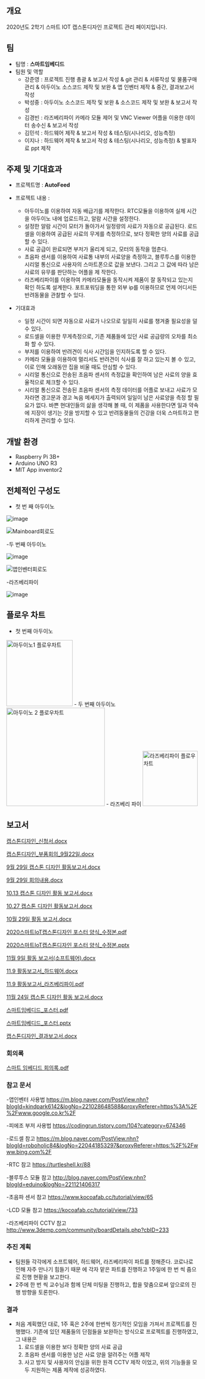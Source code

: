 


## 개요
2020년도 2학기 스마트 IOT 캡스톤디자인 프로젝트 관리 페이지입니다.
## 팀
- 팀명 : **스마트임베디드**
- 팀원 및 역할
    - 강준영 : 프로젝트 진행 총괄 & 보고서 작성 & git 관리  & 서류작성 및 물품구매 관리 & 아두이노 소스코드 제작 및 보완 & 앱 인벤터 제작 & 중간, 결과보고서 작성
    - 박성중 : 아두이노 소스코드 제작 및 보완 & 소스코드 제작 및 보완 & 보고서 작성
    - 김경빈 : 라즈베리파이 카메라 모듈 제어 및 VNC Viewer 어플을 이용한 데이터 송수신 & 보고서 작성
    - 김민석 : 하드웨어 제작 & 보고서 작성 & 테스팅(시나리오, 성능측정) 
    - 이지나 : 하드웨어 제작 & 보고서 작성 & 테스팅(시나리오, 성능측정) & 발표자료 ppt 제작
    
## 주제 및 기대효과
  - 프로젝트명 : **AutoFeed**
  
  - 프로젝트 내용 :
    - 아두이노를 이용하여 자동 배급기를 제작한다. RTC모듈을 이용하여 실제 시간을 아두이노 내에 업로드하고, 알람 시간을 설정한다.
    - 설정한 알람 시간이 모터가 돌아가서 일정량의 사료가 자동으로 공급된다. 로드셀을 이용하여 공급된 사료의 무게를 측정하므로, 보다 정확한 양의 사료를 공급할 수 있다.
    - 사료 공급이 완료되면 부저가 울리게 되고, 모터의 동작을 멈춘다.
    - 초음파 센서를 이용하여 사료통 내부의 사료양을 측정하고, 블루투스를 이용한 시리얼 통신으로 사용자의 스마트폰으로 값을 보낸다. 그리고 그 값에 따라 남은 사료의 유무를 판단하는 어플을 제       작한다.
    - 라즈베리파이를 이용하여 카메라모듈을 동작시켜 제품이 잘 동작되고 있는지 확인 하도록 설계한다. 포트포워딩을 통한 외부 ip를 이용하므로 언제 어디서든 반려동물을 관찰할 수 있다.
  
  - 기대효과
    - 일정 시간이 되면 자동으로 사료가 나오므로 일일히 사료를 챙겨줄 필요성을 덜 수 있다.
    - 로드셀을 이용한 무게측정으로, 기존 제품들에 있던 사료 공급량의 오차를 최소화 할 수 있다.
    - 부저를 이용하여 반려견이 식사 시간임을 인지하도록 할 수 있다.
    - 카메라 모듈을 이용하여 멀리서도 반려견이 식사를 잘 하고 있는지 볼 수 있고, 이로 인해 오래동안 집을 비울 때도 안심할 수 있다.
    - 시리얼 통신으로 전송된 초음파 센서의 측정값을 확인하여 남은 사료의 양을 효율적으로 체크할 수 있다.
    - 시리얼 통신으로 전송된 초음파 센서의 측정 데이터를 어플로 보내고 사료가 모자라면 경고문과 경고 녹음 메세지가 출력되어 일일이 남은 사료양을 측정 할 필요가 없다.
   바쁜 현대인들의 삶을 생각해 볼 때, 이 제품을 사용한다면 일과 약속에 지장이 생기는 것을 방지할 수 있고 반려동물들의 건강을 더욱 스마트하고 편리하게 관리할 수 있다.
   
## 개발 환경

  - Raspberry Pi 3B+
  - Arduino UNO R3 
  - MIT App inventor2
  
## 전체적인 구성도
- 첫 번 째 아두이노

![image](https://user-images.githubusercontent.com/71344823/94539919-d2c30e00-0280-11eb-9185-7e7012eeb095.png)

![Mainboard회로도](https://user-images.githubusercontent.com/71344823/100964131-4af0cd00-356b-11eb-8bce-d8b354b61e39.jpg)





-두 번째 아두이노

![image](https://user-images.githubusercontent.com/71344823/96357282-e8677d00-1134-11eb-9c2b-0fb40999b85d.png)

![앱인벤터회로도](https://user-images.githubusercontent.com/71344823/100964162-5cd27000-356b-11eb-985b-52044c030def.jpg)





-라즈베리파이

![image](https://user-images.githubusercontent.com/71344823/94540017-ef5f4600-0280-11eb-817a-41a7058ca417.png)

## 플로우 차트
- 첫 번째 아두이노                 
<img width="173" alt="아두이노1 플로우차트" src="https://user-images.githubusercontent.com/71344823/100492984-d0443e00-3175-11eb-9968-98a6d7cb7911.PNG"> 
- 두 번째 아두이노
<img width="257" alt="아두이노 2 플로우차트" src="https://user-images.githubusercontent.com/71344823/100492994-e8b45880-3175-11eb-8bce-ad49d1ba6061.PNG">
- 라즈베리 파이
<img width="144" alt="라즈베리파이 플로우차트" src="https://user-images.githubusercontent.com/71344823/101615269-450a5880-3a51-11eb-932c-e7f3d5b986f8.PNG">





## 보고서 
[캡스톤디자인_신청서.docx](https://github.com/JUNYOUNG96/AutoFeed/files/5276358/_.docx)

[캡스톤디자인_부품회의_9월22일.docx](https://github.com/JUNYOUNG96/AutoFeed/files/5276366/_._9.22.docx)

[9월 29일 캡스톤 디자인 활동보고서.docx](https://github.com/JUNYOUNG96/AutoFeed/files/5297822/9.29.docx)

[9월 29일 회의내용.docx](https://github.com/JUNYOUNG96/AutoFeed/files/5297820/9.29.docx)

[10.13 캡스톤 디자인 활동 보고서.docx](https://github.com/JUNYOUNG96/AutoFeed/files/5458766/10.13.docx)

[10.27 캡스톤 디자인 활동보고서.docx](https://github.com/JUNYOUNG96/AutoFeed/files/5458767/10.27.docx)

[10월 29일 활동 보고서.docx](https://github.com/JUNYOUNG96/AutoFeed/files/5458770/10.29.docx)

[2020스마트IoT캡스톤디자인 포스터 양식_수정본.pdf](https://github.com/JUNYOUNG96/AutoFeed/files/5458771/2020.IoT._.pdf)

[2020스마트IoT캡스톤디자인 포스터 양식_수정본.pptx](https://github.com/JUNYOUNG96/AutoFeed/files/5458773/2020.IoT._.pptx)

[11월 9일 활동 보고서(소프트웨어).docx](https://github.com/JUNYOUNG96/AutoFeed/files/5506494/11.9.docx)

[11.9 활동보고서_하드웨어.docx](https://github.com/JUNYOUNG96/AutoFeed/files/5610015/11.9._.docx)

[11.9 활동보고서_라즈베리파이.pdf](https://github.com/JUNYOUNG96/AutoFeed/files/5610026/11.9._.pdf)

[11월 24일 캡스톤 디자인 활동 보고서.docx](https://github.com/JUNYOUNG96/AutoFeed/files/5610014/11.24.docx)

[스마트임베디드_포스터.pdf](https://github.com/JUNYOUNG96/AutoFeed/files/5633666/_.pdf)

[스마트임베디드_포스터.pptx](https://github.com/JUNYOUNG96/AutoFeed/files/5633667/_.pptx)

[캡스톤디자인_결과보고서.docx](https://github.com/JUNYOUNG96/AutoFeed/files/5665056/_.docx)



### 회의록 

[스마트 임베디드 회의록.pdf](https://github.com/JUNYOUNG96/AutoFeed/files/5610027/default.pdf)


### 참고 문서

-앱인벤터 사용법
https://m.blog.naver.com/PostView.nhn?blogId=kindpark6142&logNo=221028648588&proxyReferer=https%3A%2F%2Fwww.google.co.kr%2F

-피에조 부저 사용법
https://codingrun.tistory.com/104?category=674346

-로드셀 참고
https://m.blog.naver.com/PostView.nhn?blogId=roboholic84&logNo=220441853297&proxyReferer=https:%2F%2Fwww.bing.com%2F

-RTC 참고
https://turtleshell.kr/88

-블루투스 모듈 참고
http://blog.naver.com/PostView.nhn?blogId=eduino&logNo=221121406317

-초음파 센서 참고
https://www.kocoafab.cc/tutorial/view/65

-LCD 모듈 참고
https://kocoafab.cc/tutorial/view/733

-라즈베리파이 CCTV 참고
http://www.3demp.com/community/boardDetails.php?cbID=233

### 추진 계획
 - 팀원들 각각에게 소프트웨어, 하드웨어, 라즈베리파이 파트를 정해준다. 코로나로 인해 자주 만나기 힘들기 때문    에 각자 맡은 파트를 진행하고 1주일에 한 번 씩 줌으로 진행 현황을 보고한다.
 - 2주에 한 번 씩 교수님과 함께 단체 미팅을 진행하고, 합을 맞춤으로써 앞으로의 진행 방향을 토론한다.
 
### 결과
 - 처음 계획했던 대로, 1주 혹은 2주에 한번씩 정기적인 모임을 가져서 프로젝트를 진행했다. 기존에 있던 제품들의 단점들을 보완하는 방식으로 프로젝트를 진행하였고, 그 내용은 
    1. 로드셀을 이용한 보다 정확한 양의 사료 공급
    2. 초음파 센서를 이용한 남은 사료 양을 알려주는 어플 제작
    3. 사고 방지 및 사용자의 안심을 위한 원격 CCTV 제작
    이었고, 위의 기능들을 모두 지원하는 제품 제작에 성공하였다.
